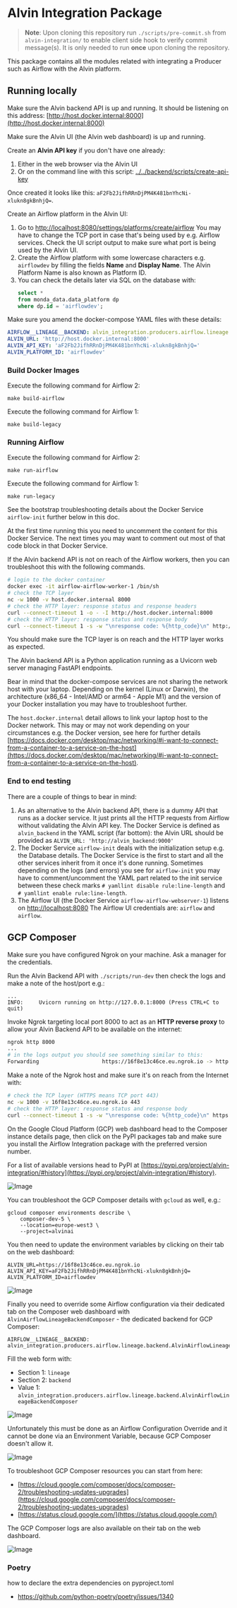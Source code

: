 # Alvin Integration Package

> **Note**: Upon cloning this repository run `./scripts/pre-commit.sh` from `alvin-integration/` to enable client side hook to verify commit message(s). It is only needed to run **once** upon cloning the repository. 

This package contains all the modules related with integrating a Producer such as Airflow with the Alvin platform.

## Running locally

Make sure the Alvin backend API is up and running. 
It should be listening on this address: [http://host.docker.internal:8000](http://host.docker.internal:8000)

Make sure the Alvin UI (the Alvin web dashboard) is up and running.

Create an **Alvin API key** if you don't have one already:

1. Either in the web browser via the Alvin UI
2. Or on the command line with this script: [../../backend/scripts/create-api-key](../../backend/scripts/create-api-key)

Once created it looks like this: `aF2Fb2JifhRRnDjPM4K481bnYhcNi-xlukn8gkBnhjQ=`.

Create an Airflow platform in the Alvin UI:

1. Go to [http://localhost:8080/settings/platforms/create/airflow](http://localhost:8080/settings/platforms/create/airflow)
   You may have to change the TCP port in case that's being used by e.g. Airflow services. 
   Check the UI script output to make sure what port is being used by the Alvin UI.
2. Create the Airflow platform with some lowercase characters e.g. `airflowdev` 
   by filling the fields **Name** and **Display Name**.
   The Alvin Platform Name is also known as Platform ID.
3. You can check the details later via SQL on the database with:
   ```sql
   select * 
   from monda_data.data_platform dp 
   where dp.id = 'airflowdev';
   ```

Make sure you amend the docker-compose YAML files with these details:

```yaml
AIRFLOW__LINEAGE__BACKEND: alvin_integration.producers.airflow.lineage.backend.AlvinAirflowLineageBackend
ALVIN_URL: 'http://host.docker.internal:8000'
ALVIN_API_KEY: 'aF2Fb2JifhRRnDjPM4K481bnYhcNi-xlukn8gkBnhjQ='
ALVIN_PLATFORM_ID: 'airflowdev'
```

### Build Docker Images

Execute the following command for Airflow 2:

```make build-airflow```

Execute the following command for Airflow 1:

```make build-legacy```

### Running Airflow

Execute the following command for Airflow 2:

```make run-airflow```

Execute the following command for Airflow 1:

```make run-legacy```

See the bootstrap troubleshooting details about the Docker Service `airflow-init`
further below in this doc. 

At the first time running this you need to uncomment the content for this Docker Service.
The next times you may want to comment out most of that code block in that Docker Service.

If the Alvin backend API is not on reach of the Airflow workers, 
then you can troubleshoot this with the following commands.

```sh
# login to the docker container
docker exec -it airflow-airflow-worker-1 /bin/sh
# check the TCP layer
nc -w 1000 -v host.docker.internal 8000
# check the HTTP layer: response status and response headers
curl --connect-timeout 1 -o - -I http://host.docker.internal:8000
# check the HTTP layer: response status and response body
curl --connect-timeout 1 -s -w "\nresponse code: %{http_code}\n" http://host.docker.internal:8000
```

You should make sure the TCP layer is on reach and the HTTP layer works as expected.

The Alvin backend API is a Python application running as a Uvicorn web server managing FastAPI endpoints.

Bear in mind that the docker-compose services are not sharing the network host with your laptop.
Depending on the kernel (Linux or Darwin), the architecture (x86_64 - Intel/AMD or arm64 - Apple M1)
and the version of your Docker installation you may have to troubleshoot further.

The `host.docker.internal` detail allows to link your laptop host to the Docker network.
This may or may not work depending on your circumstances e.g. the Docker version, 
see here for further details [https://docs.docker.com/desktop/mac/networking/#i-want-to-connect-from-a-container-to-a-service-on-the-host](https://docs.docker.com/desktop/mac/networking/#i-want-to-connect-from-a-container-to-a-service-on-the-host).

### End to end testing 

There are a couple of things to bear in mind:

1. As an alternative to the Alvin backend API, there is a dummy API that runs as a docker service.
   It just prints all the HTTP requests from Airflow without validating the Alvin API key.
   The Docker Service is defined as `alvin_backend` in the YAML script (far bottom):
   the Alvin URL should be provided as `ALVIN_URL: 'http://alvin_backend:9000'`
2. The Docker Service `airflow-init` deals with the initialization setup e.g. the Database details.
   The Docker Service is the first to start and all the other services inherit from it once it's done running.
   Sometimes depending on the logs (and errors) you see for `airflow-init` you may have to
   comment/uncomment the YAML part related to the init service between these 
   check marks `# yamllint disable rule:line-length` and `# yamllint enable rule:line-length`.
3. The Airflow UI (the Docker Service `airflow-airflow-webserver-1`) listens on [http://localhost:8080](http://localhost:8080)
   The Airflow UI credentials are: `airflow` and `airflow`.

## GCP Composer

Make sure you have configured Ngrok on your machine. Ask a manager for the credentials.

Run the Alvin Backend API with `./scripts/run-dev` then check the logs and make a note of the host/port e.g.:

```log
...
INFO:     Uvicorn running on http://127.0.0.1:8000 (Press CTRL+C to quit)
```

Invoke Ngrok targeting local port 8000 to act as an **HTTP reverse proxy** to allow 
your Alvin Backend API to be available on the internet:

```sh
ngrok http 8000
...
# in the logs output you should see something similar to this:
Forwarding                    https://16f8e13c46ce.eu.ngrok.io -> http://localhost:8000
```

Make a note of the Ngrok host and make sure it's on reach from the Internet with:

```sh
# check the TCP layer (HTTPS means TCP port 443)
nc -w 1000 -v 16f8e13c46ce.eu.ngrok.io 443
# check the HTTP layer: response status and response body
curl --connect-timeout 1 -s -w "\nresponse code: %{http_code}\n" https://16f8e13c46ce.eu.ngrok.io
```

On the Google Cloud Platform (GCP) web dashboard head to the Composer instance details page, 
then click on the PyPI packages tab and make sure you install the Airflow Integration package 
with the preferred version number.

For a list of available versions head to PyPI at [https://pypi.org/project/alvin-integration/#history](https://pypi.org/project/alvin-integration/#history).

![Image](./images/GCP-Composer-PyPI-configuration.png "PyPI settings on GCP Composer")

You can troubleshoot the GCP Composer details with `gcloud` as well, e.g.:

```commandline
gcloud composer environments describe \
    composer-dev-5 \
    --location=europe-west3 \
    --project=alvinai
```

You then need to update the environment variables by clicking on their tab on the web dashboard:

```dotenv
ALVIN_URL=https://16f8e13c46ce.eu.ngrok.io
ALVIN_API_KEY=aF2Fb2JifhRRnDjPM4K481bnYhcNi-xlukn8gkBnhjQ=
ALVIN_PLATFORM_ID=airflowdev
```

![Image](./images/GCP-Composer-env-vars-configuration.png "Setup of the Alvin Environment Variables on GCP Composer")

Finally you need to override some Airflow configuration via their dedicated tab on the Composer web dashboard 
with `AlvinAirflowLineageBackendComposer` - the dedicated backend for GCP Composer:

```dotenv
AIRFLOW__LINEAGE__BACKEND: alvin_integration.producers.airflow.lineage.backend.AlvinAirflowLineageBackendComposer
```

Fill the web form with:

- Section 1: `lineage`
- Section 2: `backend`
- Value 1: `alvin_integration.producers.airflow.lineage.backend.AlvinAirflowLineageBackendComposer`

![Image](./images/GCP-Composer-airflow-configuration.png "Set Airflow configuration on GCP Composer")

Unfortunately this must be done as an Airflow Configuration Override
and it cannot be done via an Environment Variable, 
because GCP Composer doesn't allow it.

![Image](./images/GCP-Composer-airflow-constraints-configuration.png "GCP Composer doesn't allow us to save environment variables starting with AIRFLOW_*")

To troubleshoot GCP Composer resources you can start from here:

- [https://cloud.google.com/composer/docs/composer-2/troubleshooting-updates-upgrades](https://cloud.google.com/composer/docs/composer-2/troubleshooting-updates-upgrades)
- [https://status.cloud.google.com/](https://status.cloud.google.com/)

The GCP Composer logs are also available on their tab on the web dashboard.

![Image](./images/GCP-Composer-logs.png "GCP Composer logs dashboard")

### Poetry
how to declare the extra dependencies on pyproject.toml
- https://github.com/python-poetry/poetry/issues/1340
